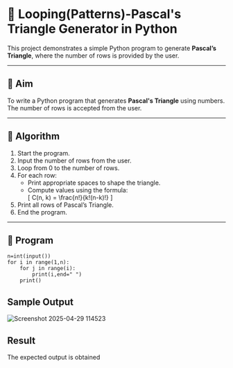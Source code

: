 # 🔺 Looping(Patterns)-Pascal's Triangle Generator in Python

This project demonstrates a simple Python program to generate **Pascal’s Triangle**, where the number of rows is provided by the user.

---

## 🎯 Aim

To write a Python program that generates **Pascal's Triangle** using numbers. The number of rows is accepted from the user.

---

## 🧠 Algorithm

1. Start the program.
2. Input the number of rows from the user.
3. Loop from 0 to the number of rows.
4. For each row:
   - Print appropriate spaces to shape the triangle.
   - Compute values using the formula:  
     \[
     C(n, k) = \frac{n!}{k!(n-k)!}
     \]
5. Print all rows of Pascal’s Triangle.
6. End the program.

---

## 🧪 Program
```
n=int(input())
for i in range(1,n):
    for j in range(i):
        print(i,end=" ")
    print()
```

## Sample Output
![Screenshot 2025-04-29 114523](https://github.com/user-attachments/assets/22e76dee-3027-4956-8e70-239cc544c860)


## Result
The expected output is obtained

